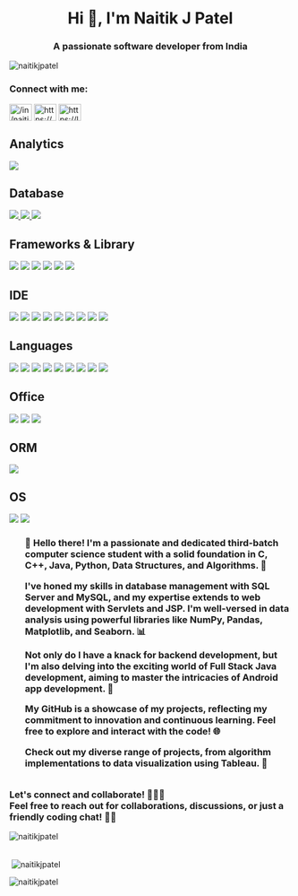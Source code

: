 
<h1 align="center">Hi 👋, I'm Naitik J Patel</h1>
<h3 align="center">A passionate software developer from India</h3>

<p align="left"> <img src="https://komarev.com/ghpvc/?username=naitikjpatel&label=Profile%20views&color=0e75b6&style=flat" alt="naitikjpatel" /> </p>

<h3 align="left">Connect with me:</h3>
<p align="left">
<a href="https://linkedin.com/in//in/naitikjpatel/" target="blank"><img align="center" src="https://raw.githubusercontent.com/rahuldkjain/github-profile-readme-generator/master/src/images/icons/Social/linked-in-alt.svg" alt="/in/naitikjpatel/" height="30" width="40" /></a>
<a href="https://kaggle.com/https://www.kaggle.com/naitikpatel2003" target="blank"><img align="center" src="https://raw.githubusercontent.com/rahuldkjain/github-profile-readme-generator/master/src/images/icons/Social/kaggle.svg" alt="https://www.kaggle.com/naitikpatel2003" height="30" width="40" /></a>
<a href="https://www.leetcode.com/https://leetcode.com/naitik_patel/" target="blank"><img align="center" src="https://raw.githubusercontent.com/rahuldkjain/github-profile-readme-generator/master/src/images/icons/Social/leet-code.svg" alt="https://leetcode.com/naitik_patel/" height="30" width="40" /></a>
</p>
  <h2>Analytics</h2>
    <img
      src="https://img.shields.io/badge/Tableau-E97627?style=for-the-badge&logo=Tableau&logoColor=white"
    />
    <br />
    <h2>Database</h2>
    <a href="">
    <img
      src="https://img.shields.io/badge/MySQL-005C84?style=for-the-badge&logo=mysql&logoColor=white"
    />
    </a>
    <a href="">
    <img
      src="https://img.shields.io/badge/Oracle-F80000?style=for-the-badge&logo=Oracle&logoColor=white"
    />
    </a>
    <a href="">
    <img
      src="https://img.shields.io/badge/Sqlite-003B57?style=for-the-badge&logo=sqlite&logoColor=white"
    />
    </a>
    <br/>
    <h2>Frameworks & Library</h2>
    <img
      src="https://img.shields.io/badge/Jupyter-F37626.svg?&style=for-the-badge&logo=Jupyter&logoColor=white"
    />
    <img
      src="https://img.shields.io/badge/npm-CB3837?style=for-the-badge&logo=npm&logoColor=white"    />
    <img
      src="https://img.shields.io/badge/React-20232A?style=for-the-badge&logo=react&logoColor=61DAFB"
 />
    <img
      src="https://img.shields.io/badge/Redux-593D88?style=for-the-badge&logo=redux&logoColor=white"
 />
    <img
      src="https://img.shields.io/badge/Tailwind_CSS-38B2AC?style=for-the-badge&logo=tailwind-css&logoColor=white"
/>
    <img
      src="https://img.shields.io/badge/Xampp-F37623?style=for-the-badge&logo=xampp&logoColor=white"
/>
<br />
    <h2>IDE</h2>
    <img
      src="https://img.shields.io/badge/Android_Studio-3DDC84?style=for-the-badge&logo=android-studio&logoColor=white"
 />
    <img
      src="https://img.shields.io/badge/apache%20netbeans-1B6AC6?style=for-the-badge&logo=apache%20netbeans%20IDE&logoColor=white"
/>
    <img
      src="https://img.shields.io/badge/Colab-F9AB00?style=for-the-badge&logo=googlecolab&color=525252"
/>
    <img
      src="https://img.shields.io/badge/Eclipse-2C2255?style=for-the-badge&logo=eclipse&logoColor=white"
/>
    <img
      src="https://img.shields.io/badge/IntelliJ_IDEA-000000.svg?style=for-the-badge&logo=intellij-idea&logoColor=white"
/>
    <img
      src="https://img.shields.io/badge/Notepad++-90E59A.svg?style=for-the-badge&logo=notepad%2B%2B&logoColor=black"
 />
    <img
      src="https://img.shields.io/badge/PyCharm-000000.svg?&style=for-the-badge&logo=PyCharm&logoColor=white"
/>
    <img
      src="https://img.shields.io/badge/replit-667881?style=for-the-badge&logo=replit&logoColor=white"
/>
    <img
      src="https://img.shields.io/badge/VSCode-0078D4?style=for-the-badge&logo=visual%20studio%20code&logoColor=white"
 />
 <br />
    <h2>Languages</h2>
    <img
      src="https://img.shields.io/badge/C-00599C?style=for-the-badge&logo=c&logoColor=white"
       />
    <img
      src="https://img.shields.io/badge/C%2B%2B-00599C?style=for-the-badge&logo=c%2B%2B&logoColor=white"
    />
    <img
      src="https://img.shields.io/badge/CSS3-1572B6?style=for-the-badge&logo=css3&logoColor=white"
    />
    <img
      src="https://img.shields.io/badge/HTML5-E34F26?style=for-the-badge&logo=html5&logoColor=white"
    />
    <img
      src="https://img.shields.io/badge/JavaScript-323330?style=for-the-badge&logo=javascript&logoColor=F7DF1E"
    />
    <img
      src="https://img.shields.io/badge/Numpy-777BB4?style=for-the-badge&logo=numpy&logoColor=white"
    />
    <img
      src="https://img.shields.io/badge/Pandas-2C2D72?style=for-the-badge&logo=pandas&logoColor=white"
    />
    <img
      src="https://img.shields.io/badge/PLSQL-F80000?style=for-the-badge&logo=oracle&logoColor=black"
    />
    <img
      src="https://img.shields.io/badge/Python-FFD43B?style=for-the-badge&logo=python&logoColor=blue"
    />
<br />
    <h2>Office</h2>
    <img
      src="https://img.shields.io/badge/Google%20Sheets-34A853?style=for-the-badge&logo=google-sheets&logoColor=white"
    />
    <img
      src="https://img.shields.io/badge/Microsoft_Excel-217346?style=for-the-badge&logo=microsoft-excel&logoColor=white"
    />
    <img
      src="https://img.shields.io/badge/Microsoft_Office-D83B01?style=for-the-badge&logo=microsoft-office&logoColor=white"
    />
    <br />
    <h2>ORM</h2>
    <img
      src="https://img.shields.io/badge/Hibernate-59666C?style=for-the-badge&logo=Hibernate&logoColor=white"
    />
    <br />
    <h2>OS</h2>
    <img
      src="https://img.shields.io/badge/Android-3DDC84?style=for-the-badge&logo=android&logoColor=white"
    />
    <img
      src="https://img.shields.io/badge/Windows_11-0078d4?style=for-the-badge&logo=windows-11&logoColor=white"
    />
 </hr>
<h3>
<ul>👋 Hello there! I'm a passionate and dedicated third-batch computer science student with a solid foundation in C, C++, Java, Python, Data Structures, and Algorithms. 🚀
</ul>
<ul>
I've honed my skills in database management with SQL Server and MySQL, and my expertise extends to web development with Servlets and JSP. I'm well-versed in data analysis using powerful libraries like NumPy, Pandas, Matplotlib, and Seaborn. 📊
</ul>
<ul>
Not only do I have a knack for backend development, but I'm also delving into the exciting world of Full Stack Java development, aiming to master the intricacies of Android app development. 📱
</ul>
<ul>
My GitHub is a showcase of my projects, reflecting my commitment to innovation and continuous learning. Feel free to explore and interact with the code! 🌐
</ul>
<ul>
Check out my diverse range of projects, from algorithm implementations to data visualization using Tableau. 🚀
</ul>
</br>
Let's connect and collaborate! 👨‍💻✨
</br>
Feel free to reach out for collaborations, discussions, or just a friendly coding chat! 🚀✨</h3>

<p><img align="left" src="https://github-readme-stats.vercel.app/api/top-langs?username=naitikjpatel&show_icons=true&locale=en&layout=compact" alt="naitikjpatel" /></p>
</br>
</br>
<p>&nbsp;<img align="center" src="https://github-readme-stats.vercel.app/api?username=naitikjpatel&show_icons=true&locale=en" alt="naitikjpatel" /></p>
<p><img align="center" src="https://github-readme-streak-stats.herokuapp.com/?user=naitikjpatel&" alt="naitikjpatel" /></p>

<!--
**naitikjpatel/naitikjpatel** is a ✨ _special_ ✨ repository because its `README.md` (this file) appears on your GitHub profile.

Here are some ideas to get you started:

- 🔭 I’m currently working on ...
- 🌱 I’m currently learning ...
- 👯 I’m looking to collaborate on ...
- 🤔 I’m looking for help with ...
- 💬 Ask me about ...
- 📫 How to reach me: ...
- 😄 Pronouns: ...
- ⚡ Fun fact: ...
-->


